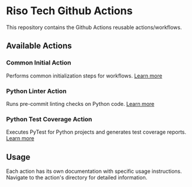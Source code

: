 # Riso Tech Github Actions

This repository contains the Github Actions reusable actions/workflows.

## Available Actions

### Common Initial Action

Performs common initialization steps for workflows. [Learn more](/.github/actions/common-initial/README.md)

### Python Linter Action

Runs pre-commit linting checks on Python code. [Learn more](/.github/actions/python-linter/README.md)

### Python Test Coverage Action

Executes PyTest for Python projects and generates test coverage reports. [Learn more](/.github/actions/python-test-coverage/README.md)

## Usage

Each action has its own documentation with specific usage instructions. Navigate to the action's directory for detailed information.
